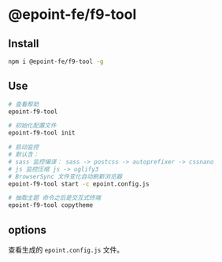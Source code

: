 # @epoint-fe/f9-tool

## Install

```sh
npm i @epoint-fe/f9-tool -g
```

## Use

```sh
# 查看帮助
epoint-f9-tool

# 初始化配置文件
epoint-f9-tool init

# 启动监控
# 默认含：
# sass 监控编译： sass -> postcss -> autoprefixer -> cssnano
# js 监控压缩 js -> uglify3
# BrowserSync 文件变化自动刷新浏览器
epoint-f9-tool start -c epoint.config.js

# 抽取主题 命令之后是交互式终端
epoint-f9-tool copytheme
```

## options

查看生成的 `epoint.config.js` 文件。

